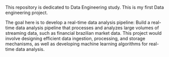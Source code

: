 This repository is dedicated to Data Engineering study.
This is my first Data engineering project.

The goal here is to develop a real-time data analysis pipeline: Build a real-time data analysis pipeline that processes and analyzes large volumes of streaming data, such as financial brazilian market data. This project would involve designing efficient data ingestion, processing, and storage mechanisms, as well as developing machine learning algorithms for real-time data analysis.
